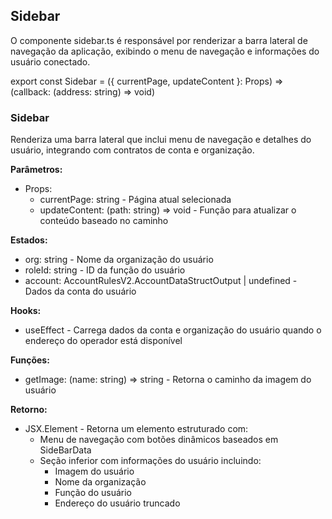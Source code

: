 ## Sidebar
O componente sidebar.ts é responsável por renderizar a barra lateral de navegação da aplicação, exibindo o menu de navegação e informações do usuário conectado.

export const Sidebar = ({ currentPage, updateContent }: Props) => (callback: (address: string) => void)

### Sidebar
Renderiza uma barra lateral que inclui menu de navegação e detalhes do usuário, integrando com contratos de conta e organização.

**Parâmetros:**
- Props: 
  - currentPage: string - Página atual selecionada
  - updateContent: (path: string) => void - Função para atualizar o conteúdo baseado no caminho

**Estados:**
- org: string - Nome da organização do usuário
- roleId: string - ID da função do usuário
- account: AccountRulesV2.AccountDataStructOutput | undefined - Dados da conta do usuário

**Hooks:**
- useEffect - Carrega dados da conta e organização do usuário quando o endereço do operador está disponível

**Funções:**
- getImage: (name: string) => string - Retorna o caminho da imagem do usuário

**Retorno:**
- JSX.Element - Retorna um elemento estruturado com:
  - Menu de navegação com botões dinâmicos baseados em SideBarData
  - Seção inferior com informações do usuário incluindo:
    - Imagem do usuário
    - Nome da organização
    - Função do usuário
    - Endereço do usuário truncado